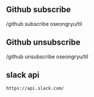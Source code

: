 ## Github subscribe

/github subscribe oseongryu/til

## Github unsubscribe

/github unsubscribe oseongryu/til

## slack api

```
https://api.slack.com/

```
